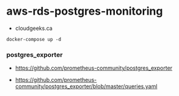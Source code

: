 # aws-rds-postgres-monitoring

- cloudgeeks.ca

```docker-compose
docker-compose up -d
```
### postgres_exporter

- https://github.com/prometheus-community/postgres_exporter

- https://github.com/prometheus-community/postgres_exporter/blob/master/queries.yaml
